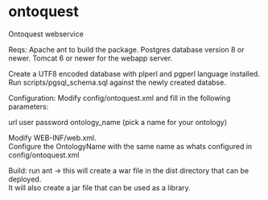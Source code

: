ontoquest
=========

Ontoquest webservice

Reqs:
Apache ant to build the package.
Postgres database version 8 or newer.
Tomcat 6 or newer for the webapp server.

Create a UTF8 encoded database with plperl and pgperl language installed.
Run scripts/pgsql_schema.sql against the newly created databse.

Configuration:
Modify config/ontoquest.xml and fill in the following parameters:

url
user
password
ontology_name (pick a name for your ontology)

Modify WEB-INF/web.xml.  
Configure the OntologyName with the same name as whats configured in
config/ontoquest.xml

Build:
run ant -> this will create a war file in the dist directory that can be deployed.  
           It will also create a jar file that can be used as a library.

